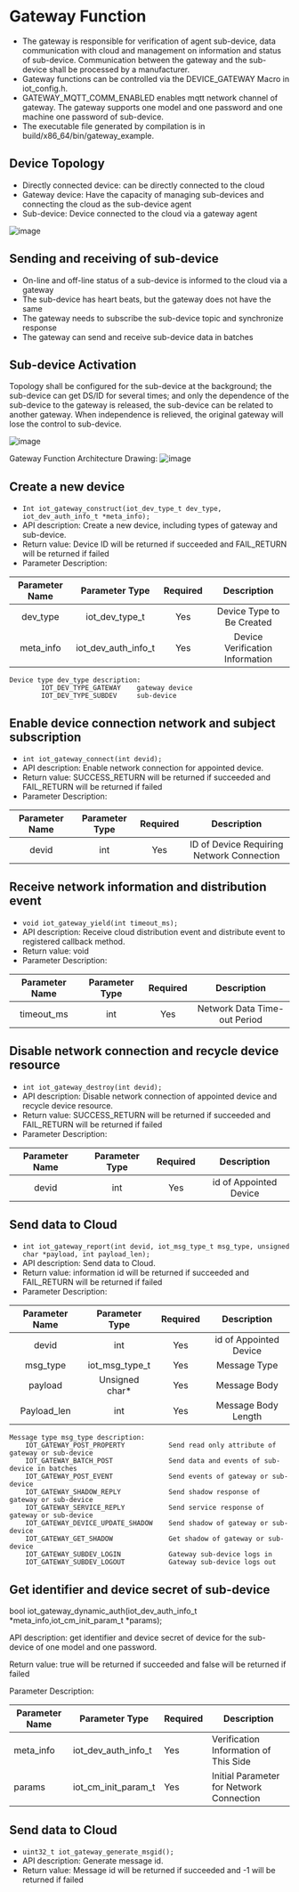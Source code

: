 # Gateway Function


- The gateway is responsible for verification of agent sub-device, data communication with cloud and management on information and status of sub-device. Communication between the gateway and the sub-device shall be processed by a manufacturer.
- Gateway functions can be controlled via the DEVICE_GATEWAY Macro in iot_config.h.
- GATEWAY_MQTT_COMM_ENABLED enables mqtt network channel of gateway. The gateway supports one model and one password and one machine one password of sub-device.
- The executable file generated by compilation is in build/x86_64/bin/gateway_example.


## Device Topology

- Directly connected device: can be directly connected to the cloud
- Gateway device: Have the capacity of managing sub-devices and connecting the cloud as the sub-device agent
- Sub-device: Device connected to the cloud via a gateway agent

![image](../../../../image/IoT/IoT-DeviceSDK/Gateway-Topology.png)

## Sending and receiving of sub-device

- On-line and off-line status of a sub-device is informed to the cloud via a gateway
- The sub-device has heart beats, but the gateway does not have the same
- The gateway needs to subscribe the sub-device topic and synchronize response
- The gateway can send and receive sub-device data in batches

## Sub-device Activation

Topology shall be configured for the sub-device at the background; the sub-device can get DS/ID for several times; and only the dependence of the sub-device to the gateway is released, the sub-device can be related to another gateway. When independence is relieved, the original gateway will lose the control to sub-device.

![image](../../../../image/IoT/IoT-DeviceSDK/Device_Activation.PNG)

Gateway Function Architecture Drawing:
![image](../../../../image/IoT/IoT-DeviceSDK/DeviceGateway.PNG)

## Create a new device

- `Int iot_gateway_construct(iot_dev_type_t dev_type, iot_dev_auth_info_t *meta_info);`
- API description: Create a new device, including types of gateway and sub-device.
- Return value: Device ID will be returned if succeeded and FAIL_RETURN will be returned if failed
- Parameter Description:

|  Parameter Name   |      Parameter Type       | Required |        Description        |
| :-------: | :-----------------: | :--: | :----------------: |
| dev_type  |   iot_dev_type_t    |  Yes  | Device Type to Be Created |
| meta_info | iot_dev_auth_info_t |  Yes  |   Device Verification Information   |

```
Device type dev_type description:
		IOT_DEV_TYPE_GATEWAY 	gateway device  
		IOT_DEV_TYPE_SUBDEV 	sub-device
```



## Enable device connection network and subject subscription

- `int iot_gateway_connect(int devid);`
- API description: Enable network connection for appointed device.
- Return value: SUCCESS_RETURN will be returned if succeeded and FAIL_RETURN will be returned if failed
- Parameter Description:

| Parameter Name | Parameter Type | Required |         Description         |
| :----: | :------: | :--: | :------------------: |
| devid  |   int    |  Yes  | ID of Device Requiring Network Connection |

## Receive network information and distribution event

- `void iot_gateway_yield(int timeout_ms);`
- API description: Receive cloud distribution event and distribute event to registered callback method.
- Return value: void
- Parameter Description:

|   Parameter Name   | Parameter Type | Required |         Description         |
| :--------: | :------: | :--: | :------------------: |
| timeout_ms |   int    |  Yes  | Network Data Time-out Period |



## Disable network connection and recycle device resource

- `int iot_gateway_destroy(int devid);`
- API description: Disable network connection of appointed device and recycle device resource.
- Return value: SUCCESS_RETURN will be returned if succeeded and FAIL_RETURN will be returned if failed
- Parameter Description:

| Parameter Name | Parameter Type | Required |    Description    |
| :----: | :------: | :--: | :--------: |
| devid  |   int    |  Yes  | id of Appointed Device |

## Send data to Cloud

- `int iot_gateway_report(int devid, iot_msg_type_t msg_type, unsigned char *payload, int payload_len);`
- API description: Send data to Cloud.
- Return value: information id will be returned if succeeded and FAIL_RETURN will be returned if failed
- Parameter Description:

|   Parameter Name    |    Parameter Type    | Required |    Description    |
| :---------: | :------------: | :--: | :--------: |
|    devid    |      int       |  Yes  | id of Appointed Device |
|  msg_type   | iot_msg_type_t |  Yes  |  Message Type  |
|   payload   | Unsigned char* |  Yes  |   Message Body   |
| Payload_len |      int       |  Yes  | Message Body Length |

```
Message type msg_type description:
    IOT_GATEWAY_POST_PROPERTY           Send read only attribute of gateway or sub-device
    IOT_GATEWAY_BATCH_POST              Send data and events of sub-device in batches
    IOT_GATEWAY_POST_EVENT              Send events of gateway or sub-device
    IOT_GATEWAY_SHADOW_REPLY            Send shadow response of gateway or sub-device
    IOT_GATEWAY_SERVICE_REPLY           Send service response of gateway or sub-device
    IOT_GATEWAY_DEVICE_UPDATE_SHADOW    Send shadow of gateway or sub-device
    IOT_GATEWAY_GET_SHADOW              Get shadow of gateway or sub-device
    IOT_GATEWAY_SUBDEV_LOGIN            Gateway sub-device logs in
    IOT_GATEWAY_SUBDEV_LOGOUT           Gateway sub-device logs out

```


## Get identifier and device secret of sub-device

bool iot_gateway_dynamic_auth(iot_dev_auth_info_t *meta_info,iot_cm_init_param_t *params);

API description: get identifier and device secret of device for the sub-device of one model and one password.

Return value: true will be returned if succeeded and false will be returned if failed

Parameter Description:

| **Parameter Name**   | **Parameter Type**     | **Required** | **Description**           |
| ---------- | ------------------- | -------- | ------------------ |
| meta_info  | iot_dev_auth_info_t | Yes       | Verification Information of This Side     |
| params     | iot_cm_init_param_t | Yes       | Initial Parameter for Network Connection |


## Send data to Cloud

- `uint32_t iot_gateway_generate_msgid();`
- API description: Generate message id.
- Return value: Message id will be returned if succeeded and -1 will be returned if failed 
